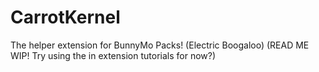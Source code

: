 # CarrotKernel
The helper extension for BunnyMo Packs! (Electric Boogaloo) (READ ME WIP! Try using the in extension tutorials for now?)
